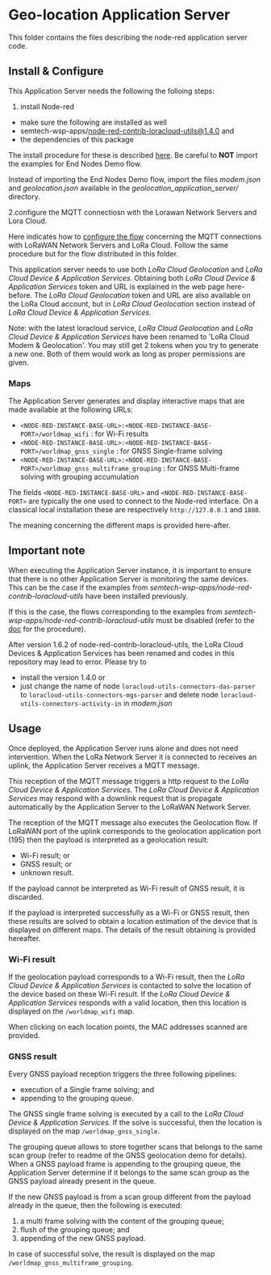 # Geo-location Application Server

This folder contains the files describing the node-red application server code.

## Install & Configure

This Application Server needs the following the folloing steps:

1. install Node-red
  - make sure the following are installed as well
  - semtech-wsp-apps/node-red-contrib-loracloud-utils@1.4.0 and 
  - the dependencies of this package

The install procedure for these is described [here](https://lora-developers.semtech.com/build/software/lora-basics/lora-basics-for-end-nodes/developer-walk-through/?url=application_server.html#setup). Be careful to **NOT** import the examples for End Nodes Demo flow.

Instead of importing the End Nodes Demo flow, import the files *modem.json* and *geolocation.json* available in the *geolocation_application_server/* directory.

2.configure the MQTT connectiosn with the Lorawan Network Servers and Lora Cloud.

Here indicates how to [configure the flow](https://lora-developers.semtech.com/build/software/lora-basics/lora-basics-for-end-nodes/developer-walk-through/?url=application_server.html#configure-the-flow) concerning the MQTT connections with LoRaWAN Network Servers and LoRa Cloud.
Follow the same procedure but for the flow distributed in this folder.

This application server needs to use both *LoRa Cloud Geolocation* and *LoRa Cloud Device & Application Services*.
Obtaining both *LoRa Cloud Device & Application Services* token and URL is explained in the web page here-before.
The *LoRa Cloud Geolocation* token and URL are also available on the LoRa Cloud account, but in *LoRa Cloud Geolocation* section instead of *LoRa Cloud Device & Application Services*.

Note: with the latest loracloud service,  *LoRa Cloud Geolocation* and *LoRa Cloud Device & Application Services* have been renamed to 'LoRa Cloud Modem & Geolocation'. You may still get 2 tokens when you try to generate a new one. Both of them would work as long as proper permissions are given.

### Maps

The Application Server generates and display interactive maps that are made available at the following URLs:

- `<NODE-RED-INSTANCE-BASE-URL>:<NODE-RED-INSTANCE-BASE-PORT>/worldmap_wifi` : for Wi-Fi results
- `<NODE-RED-INSTANCE-BASE-URL>:<NODE-RED-INSTANCE-BASE-PORT>/worldmap_gnss_single` : for GNSS Single-frame solving
- `<NODE-RED-INSTANCE-BASE-URL>:<NODE-RED-INSTANCE-BASE-PORT>/worldmap_gnss_multiframe_grouping` : for GNSS Multi-frame solving with grouping accumulation

The fields `<NODE-RED-INSTANCE-BASE-URL>` and `<NODE-RED-INSTANCE-BASE-PORT>` are typically the one used to connect to the Node-red interface. On a classical local installation these are respectively `http://127.0.0.1` and `1880`.

The meaning concerning the different maps is provided here-after.

## Important note

When executing the Application Server instance, it is important to ensure that there is no other Application Server is monitoring the same devices. This can be the case if the examples from *semtech-wsp-apps/node-red-contrib-loracloud-utils* have been installed previously.

If this is the case, the flows corresponding to the examples from *semtech-wsp-apps/node-red-contrib-loracloud-utils* must be disabled (refer to the [doc](https://nodered.org/docs/user-guide/editor/workspace/flows#enabling-or-disabling-a-flow) for the procedure).

After version 1.6.2 of node-red-contrib-loracloud-utils, the LoRa Cloud Devices & Application Services has been renamed and codes in this repository may lead to error. Please try to 
- install the version 1.4.0 or 
- just change the name of node `loracloud-utils-connectors-das-parser` to `loracloud-utils-connectors-mgs-parser` and delete node `loracloud-utils-connectors-activity-in` in *modem.json*

## Usage

Once deployed, the Application Server runs alone and does not need intervention. When the LoRa Network Server it is connected to receives an uplink, the Application Server receives a MQTT message.

This reception of the MQTT message triggers a http request to the *LoRa Cloud Device & Application Services*. The *LoRa Cloud Device & Application Services* may respond with a downlink request that is propagate automatically by the Application Server to the LoRaWAN Network Server.

The reception of the MQTT message also executes the Geolocation flow. If LoRaWAN port of the uplink corresponds to the geolocation application port (195) then the payload is interpreted as a geolocation result:

- Wi-Fi result; or
- GNSS result; or
- unknown result.

If the payload cannot be interpreted as Wi-Fi result of GNSS result, it is discarded.

If the payload is interpreted successfully as a Wi-Fi or GNSS result, then these results are solved to obtain a location estimation of the device that is displayed on different maps. The details of the result obtaining is provided hereafter.

### Wi-Fi result

If the geolocation payload corresponds to a Wi-Fi result, then the *LoRa Cloud Device & Application Services* is contacted to solve the location of the device based on these Wi-Fi result. If the *LoRa Cloud Device & Application Services* responds with a valid location, then this location is displayed on the `/worldmap_wifi` map.

When clicking on each location points, the MAC addresses scanned are provided.

### GNSS result

Every GNSS payload reception triggers the three following pipelines:

- execution of a Single frame solving; and
- appending to the grouping queue.

The GNSS single frame solving is executed by a call to the *LoRa Cloud Device & Application Services*. If the solve is successful, then the location is displayed on the map `/worldmap_gnss_single`.

The grouping queue allows to store together scans that belongs to the same scan group (refer to readme of the GNSS geolocation demo for details). When a GNSS payload frame is appending to the grouping queue, the Application Server determine if it belongs to the same scan group as the GNSS payload already present in the queue.

If the new GNSS payload is from a scan group different from the payload already in the queue, then the following is executed:

1. a multi frame solving with the content of the grouping queue;
1. flush of the grouping queue; and
1. appending of the new GNSS payload.

In case of successful solve, the result is displayed on the map `/worldmap_gnss_multiframe_grouping`.
